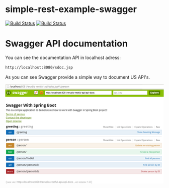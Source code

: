 # simple-rest-example-swagger

[![Build Status](https://travis-ci.org/leandrocgsi/simple-rest-example-swagger.svg?branch=master)](https://travis-ci.org/leandrocgsi/simple-rest-example-swagger)
[![Build Status](https://circleci.com/gh/leandrocgsi/simple-rest-example-swagger.svg?&style=shield)](https://circleci.com/gh/leandrocgsi/simple-rest-example-swagger/)

# Swagger API documentation 



You can see the documentation API in localhost adress:

```sh
http://localhost:8080/sdoc.jsp
```

As you can see Swagger provide a simple way to document US API's.

![Example Page](https://github.com/leandrocgsi/simple-rest-example-swagger/blob/master/img/api-documentation.png?raw=true)
